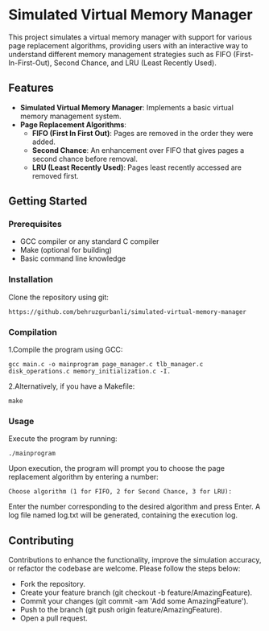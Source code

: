 # Simulated Virtual Memory Manager
This project simulates a virtual memory manager with support for various page replacement algorithms, providing users with an interactive way to understand different memory management strategies such as FIFO (First-In-First-Out), Second Chance, and LRU (Least Recently Used).

## Features
- **Simulated Virtual Memory Manager**: Implements a basic virtual memory management system.
- **Page Replacement Algorithms**:
  - **FIFO (First In First Out)**: Pages are removed in the order they were added.
  - **Second Chance**: An enhancement over FIFO that gives pages a second chance before removal.
  - **LRU (Least Recently Used)**: Pages least recently accessed are removed first.
  
## Getting Started

### Prerequisites
- GCC compiler or any standard C compiler
- Make (optional for building)
- Basic command line knowledge

### Installation
Clone the repository using git:

`https://github.com/behruzgurbanli/simulated-virtual-memory-manager`

### Compilation
1.Compile the program using GCC:

`gcc main.c -o mainprogram page_manager.c tlb_manager.c disk_operations.c memory_initialization.c -I.`

2.Alternatively, if you have a Makefile:

`make`

### Usage
Execute the program by running:

`./mainprogram`

Upon execution, the program will prompt you to choose the page replacement algorithm by entering a number:

`Choose algorithm (1 for FIFO, 2 for Second Chance, 3 for LRU):`

Enter the number corresponding to the desired algorithm and press Enter. A log file named log.txt will be generated, containing the execution log.

## Contributing
Contributions to enhance the functionality, improve the simulation accuracy, or refactor the codebase are welcome. Please follow the steps below:

- Fork the repository.
- Create your feature branch (git checkout -b feature/AmazingFeature).
- Commit your changes (git commit -am 'Add some AmazingFeature').
- Push to the branch (git push origin feature/AmazingFeature).
- Open a pull request.
